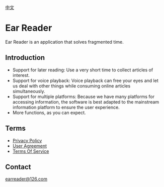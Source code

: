 [中文](.README.md)

# Ear Reader
Ear Reader is an application that solves fragmented time.

## Introduction
- Support for later reading: Use a very short time to collect articles of interest.
- Support for voice playback: Voice playback can free your eyes and let us deal with other things while consuming online articles simultaneously.
- Support for multiple platforms: Because we have many platforms for accessing information, the software is best adapted to the mainstream information platform to ensure the user experience.
- More functions, as you can expect.

## Terms
- [Privacy Policy](https://earreader.notion.site/Privacy-Policy-5d522aef32eb41e486257d237f8e93df)
- [User Agreement](https://earreader.notion.site/User-Agreement-7ed6ceb69ba14d85a849cd4b94ae2134)
- [Terms Of Service](https://earreader.notion.site/Terms-Of-Service-bd23a746ae524ea1a31e1d5abec44e29)

## Contact
earreader@126.com
